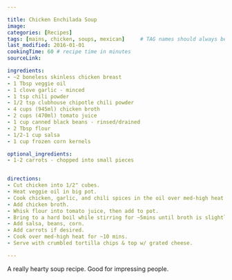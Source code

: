 ```yaml
---

title: Chicken Enchilada Soup
image:
categories: [Recipes]
tags: [mains, chicken, soups, mexican]     # TAG names should always be lowercase
last_modified: 2016-01-01
cookingTime: 60 # recipe time in minutes
sourceLink:

ingredients:
- ~2 boneless skinless chicken breast
- 1 Tbsp veggie oil
- 1 clove garlic - minced
- 1 tsp chili powder
- 1/2 tsp clubhouse chipotle chili powder
- 4 cups (945ml) chicken broth
- 2 cups (470ml) tomato juice
- 1 cup canned black beans - rinsed/drained
- 2 Tbsp flour
- 1/2-1 cup salsa
- 1 cup frozen corn kernels

optional_ingredients:
- 1-2 carrots - chopped into small pieces


directions:
- Cut chicken into 1/2" cubes.
- Heat veggie oil in big pot.
- Cook chicken, garlic, and chili spices in the oil over med-high heat until chicken is cooked.
- Add chicken broth.
- Whisk flour into tomato juice, then add to pot.
- Bring to a hard boil while stirring for ~5mins until broth is slightly thickened & smooth.
- Add salsa, beans, corn.
- Add carrots if desired.
- Cook over med-high heat for ~10 mins.
- Serve with crumbled tortilla chips & top w/ grated cheese. 

---
```


A really hearty soup recipe. Good for impressing people.